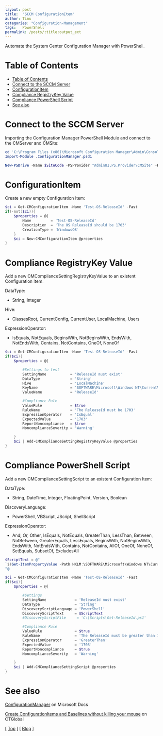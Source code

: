 ```yaml
---
layout: post
title:  "SCCM ConfigurationItem"
author: Tinu
categories: "Configuration-Management"
tags:   PowerShell
permalink: /posts/:title:output_ext
---
```


Automate the System Center Configuration Manager with PowerShell.

# Table of Contents

- [Table of Contents](#table-of-contents)
- [Connect to the SCCM Server](#connect-to-the-sccm-server)
- [ConfigurationItem](#configurationitem)
- [Compliance RegistryKey Value](#compliance-registrykey-value)
- [Compliance PowerShell Script](#compliance-powershell-script)
- [See also](#see-also)

# Connect to the SCCM Server

Importing the Configuration Manager PowerShell Module and connect to the CMServer and CMSite:

````powershell
cd 'C:\Program Files (x86)\Microsoft Configuration Manager\Admin\Console\bin'
Import-Module .ConfigurationManager.psd1

New-PSDrive -Name $SiteCode -PSProvider "AdminUI.PS.Provider\CMSite" -Root $SiteServer -Description $SiteCode
````

# ConfigurationItem

Create a new empty Configuration Item:

````powershell
$ci = Get-CMConfigurationItem -Name 'Test-OS-ReleaseId' -Fast
if(-not($ci)){
    $properties = @{
        Name         = 'Test-OS-ReleaseId'
        Description  = 'The OS ReleaseId should be 1703'
        CreationType = 'WindowsOS'
    }
    $ci = New-CMConfigurationItem @properties
}
````

# Compliance RegistryKey Value

Add a new CMComplianceSettingRegistryKeyValue to an existent Configuration Item.

DataType:

- String, Integer

Hive:

- ClassesRoot, CurrentConfig, CurrentUser, LocalMachine, Users

ExpressionOperator:

- IsEquals, NotEquals, BeginsWith, NotBeginsWith, EndsWith, NotEndsWith, Contains, NotContains, OneOf, NoneOf

````powershell
$ci = Get-CMConfigurationItem -Name 'Test-OS-ReleaseId' -Fast
if($ci){
    $properties = @{

        #Settings to test
        SettingName           = 'ReleaseId must exist'
        DataType              = 'String'
        Hive                  = 'LocalMachine'
        KeyName               = 'SOFTWARE\Microsoft\Windows NT\CurrentVersion'
        ValueName             = 'ReleaseId'

        #Compliance Rule
        ValueRule             = $true
        RuleName              = 'The ReleaseId must be 1703'
        ExpressionOperator    = 'IsEqual'
        ExpectedValue         = '1703'
        ReportNoncompliance   = $true
        NoncomplianceSeverity = 'Warning'

    }
    $ci | Add-CMComplianceSettingRegistryKeyValue @properties
}
````

# Compliance PowerShell Script

Add a new CMComplianceSettingScript to an existent Configuration Item:

DataType:

- String, DateTime, Integer, FloatingPoint, Version, Boolean

DiscoveryLanguage:

- PowerShell, VBScript, JScript, ShellScript

ExpressionOperator:

- And, Or, Other, IsEquals, NotEquals, GreaterThan, LessThan, Between, NotBetween, GreaterEquals, LessEquals, BeginsWith, NotBeginsWith, EndsWith, NotEndsWith, Contains, NotContains, AllOf, OneOf, NoneOf, SetEquals, SubsetOf, ExcludesAll

````powershell
$ScriptText = @"
`$(Get-ItemPropertyValue -Path HKLM:\SOFTWARE\Microsoft\Windows NT\CurrentVersion -Name ReleaseId)
"@

$ci = Get-CMConfigurationItem -Name 'Test-OS-ReleaseId' -Fast
if($ci){
    $properties = @{

        #Settings
        SettingName             = 'ReleaseId must exist'
        DataType                = 'String'
        DiscoveryScriptLanguage = 'PowerShell'
        DiscoveryScriptText     = $ScriptText
        #DiscoveryScriptFile     = 'C:\Scripts\Get-ReleaseId.ps1'

        #Compliance Rule
        ValueRule               = $true
        RuleName                = 'The ReleaseId must be greater than 1703'
        ExpressionOperator      = 'GreaterThan'
        ExpectedValue           = '1703'
        ReportNoncompliance     = $true
        NoncomplianceSeverity   = 'Warning'

    }
    $ci | Add-CMComplianceSettingScript @properties
}
````

# See also

[ConfigurationManager](https://docs.microsoft.com/en-us/powershell/module/configurationmanager/?view=sccm-ps) on Microsoft Docs

[Create ConfigurationItems and Baselines without killing your mouse](https://blog.ctglobalservices.com/uncategorized/rja/create-configurationitems-and-baselines-without-killing-your-mouse/) on CTGlobal

[ [Top](#table-of-contents) ] [ [Blog](../categories.html) ]
